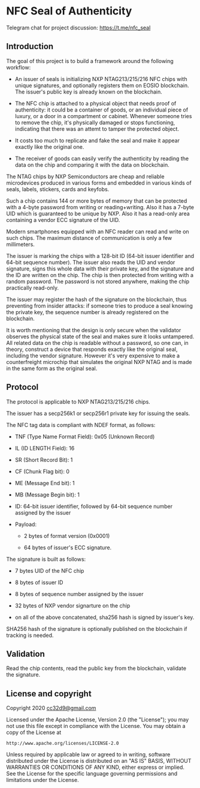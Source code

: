 NFC Seal of Authenticity
========================

Telegram chat for project discussion: https://t.me/nfc_seal

Introduction
------------

The goal of this project is to build a framework around the following
workflow:


* An issuer of seals is initializing NXP NTAG213/215/216 NFC chips
  with unique signatures, and optionally registers them on EOSIO
  blockchain. The issuer's public key is already known on the
  blockchain.


* The NFC chip is attached to a physical object that needs proof of
  authenticity: it could be a container of goods, or an individual
  piece of luxury, or a door in a compartment or cabinet. Whenever
  someone tries to remove the chip, it's physically damaged or stops
  functioning, indicating that there was an attemt to tamper the
  protected object.


* It costs too much to replicate and fake the seal and make it appear
  exactly like the original one.

* The receiver of goods can easily verify the authenticity by reading
  the data on the chip and comparing it with the data on blockchain.


The NTAG chips by NXP Semiconductors are cheap and reliable
microdevices produced in various forms and embedded in various kinds
of seals, labels, stickers, cards and keyfobs.

Such a chip contains 144 or more bytes of memory that can be protected
with a 4-byte password from writing or reading+writing. Also it has a
7-byte UID which is guaranteed to be unique by NXP. Also it has a
read-only area containing a vendor ECC signature of the UID.

Modern smartphones equipped with an NFC reader can read and write on
such chips. The maximum distance of communication is only a few
millimeters.


The issuer is marking the chips with a 128-bit ID (64-bit issuer
identifier and 64-bit sequence number). The issuer also reads the UID
and vendor signature, signs this whole data with their private key,
and the signature and the ID are written on the chip. The chip is then
protected from writing with a random password. The password is not
stored anywhere, making the chip practically read-only.

The issuer may register the hash of the signature on the blockchain,
thus preventing from insider attacks: if someone tries to produce a
seal knowing the private key, the sequence number is already
registered on the blockchain.

It is worth mentioning that the design is only secure when the
validator observes the physical state of the seal and makes sure it
looks untampered. All related data on the chip is readable without a
password, so one can, in theory, construct a device that responds
exactly like the original seal, including the vendor
signature. However it's very expensive to make a counterfreight
microchip that simulates the original NXP NTAG and is made in the same
form as the original seal.



Protocol
--------

The protocol is applicable to NXP NTAG213/215/216 chips.

The issuer has a secp256k1 or secp256r1 private key for issuing the
seals.

The NFC tag data is compliant with NDEF format, as follows:

* TNF (Type Name Format Field): 0x05 (Unknown Record)

* IL (ID LENGTH Field): 16

* SR (Short Record Bit): 1

* CF (Chunk Flag bit): 0

* ME (Message End bit): 1

* MB (Message Begin bit): 1

* ID: 64-bit issuer identifier, followed by 64-bit sequence number
  assigned by the issuer

* Payload:

  * 2 bytes of format version (0x0001)

  * 64 bytes of issuer's ECC signature.



The signature is built as follows:

* 7 bytes UID of the NFC chip

* 8 bytes of issuer ID 

* 8 bytes of sequence number assigned by the issuer

* 32 bytes of NXP vendor signarture on the chip

* on all of the above concatenated, sha256 hash is signed by issuer's key.


SHA256 hash of the signature is optionally published on the blockchain
if tracking is needed.



Validation
----------

Read the chip contents, read the public key from the blockchain,
validate the signature.



License and copyright
---------------------

Copyright 2020 cc32d9@gmail.com

Licensed under the Apache License, Version 2.0 (the "License");
you may not use this file except in compliance with the License.
You may obtain a copy of the License at

    http://www.apache.org/licenses/LICENSE-2.0

Unless required by applicable law or agreed to in writing, software
distributed under the License is distributed on an "AS IS" BASIS,
WITHOUT WARRANTIES OR CONDITIONS OF ANY KIND, either express or implied.
See the License for the specific language governing permissions and
limitations under the License.
